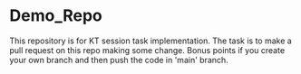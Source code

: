 # Demo_Repo
This repository is for KT session task implementation. The task is to make a pull request on this repo making some change. Bonus points if you create your own branch and then push the code in 'main' branch. 
